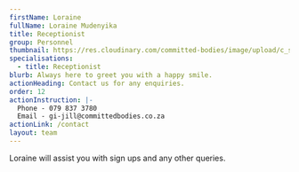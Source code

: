 ```yaml
---
firstName: Loraine
fullName: Loraine Mudenyika
title: Receptionist
group: Personnel
thumbnail: https://res.cloudinary.com/committed-bodies/image/upload/c_scale,f_auto,q_auto,w_600/v1644515758/staff/Loraine%20Madenyika/loraine-staff.png
specialisations:
  - title: Receptionist
blurb: Always here to greet you with a happy smile.
actionHeading: Contact us for any enquiries.
order: 12
actionInstruction: |-
  Phone - 079 837 3780
  Email - gi-jill@committedbodies.co.za
actionLink: /contact
layout: team
---
```

Loraine will assist you with sign ups and any other queries.